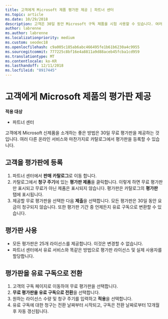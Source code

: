```yaml
---
title: 고객에게 Microsoft 제품 평가판 제공 | 파트너 센터
ms.topic: article
ms.date: 10/29/2018
description: 고객은 30일 동안 Microsoft 구독 제품을 시험 사용할 수 있습니다. 여러 다른 온라인 서비스와 마찬가지로 카탈로그에서 이러한 평가판에 등록할 수 있습니다.
author: labrenne
ms.author: labrenne
ms.localizationpriority: medium
ms.custom: seodec18
ms.openlocfilehash: c9a005c185ab6abc466495fe1b61b6230a4c9955
ms.sourcegitcommit: 777225c8bf16e4a8811a9d88aceb45fcba1cd959
ms.translationtype: MT
ms.contentlocale: ko-KR
ms.lasthandoff: 12/11/2018
ms.locfileid: "8917445"
---
```

# <a name="offer-your-customers-trials-of-microsoft-products"></a>고객에게 Microsoft 제품의 평가판 제공

**적용 대상**

-  파트너 센터

고객에게 Microsoft 신제품을 소개하는 좋은 방법은 30일 무료 평가판을 제공하는 것입니다. 여러 다른 온라인 서비스와 마찬가지로 카탈로그에서 평가판을 등록할 수 있습니다.  

## <a name="sign-your-customer-up-for-a-trial"></a>고객을 평가판에 등록

1.  파트너 센터에서 **판매** **카탈로그**로 이동 합니다. 
2.  카탈로그에서 **청구 주기**에 있는 **평가판 제품**을 클릭합니다. 이렇게 하면 무료 평가판만 표시되고 무료가 아닌 제품은 표시되지 않습니다. 평가판은 카탈로그의 **평가판** 탭에 표시됩니다.
3.  제공할 무료 평가판을 선택한 다음 **제출**을 선택합니다. 모든 평가판은 30일 동안 요금이 청구되지 않습니다. 또한 평가판 기간 중 언제든지 유료 구독으로 변환할 수 있습니다.

## <a name="using-the-trial"></a>평가판 사용

- 모든 평가판은 25개 라이선스를 제공합니다. 이것은 변경할 수 없습니다.
- 파트너 센터에서 유료 서비스와 똑같은 방법으로 평가판 라이선스 및 실제 사용자를 할당합니다.

## <a name="converting-a-trial-to-a-paid-subscription"></a>평가판을 유료 구독으로 전환

1.  고객의 구독 페이지로 이동하여 무료 평가판을 선택합니다.
2.  **무료 평가판을 유료 구독으로 전환**을 선택합니다.
3.  원하는 라이선스 수량 및 청구 주기를 입력하고 **적용**을 선택합니다.
4.  유료 구독에 대한 청구는 전환 날짜부터 시작되고, 구독은 전환 날짜로부터 12개월 후 자동 갱신됩니다. 

